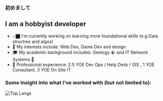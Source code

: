### 初めまして

## I am a hobbyist developer
- 👉🏿 I'm currently working on learning more foundational skills (e.g Data structres and algos)
- 🫦 My interests include: Web Dev, Game Dev and design
- 🎓 My academic background includes: Geology 🪨 and IT Network Systems 🛜
- 👔 Professional experience: 2.5 YOE Dev Ops / Help Desk / GIS , 1 YOE Consultant, 3 YOE On Site IT

### Some insight into what I've worked with (but not limited to):
![Top Langs](https://github-readme-stats.vercel.app/api/top-langs/?username=MMVS-79&theme=transparent&layout=compact&langs_count=20&card_width=1000)
